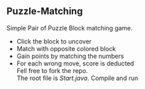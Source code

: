Puzzle-Matching
---------------
Simple Pair of Puzzle Block matching game.<br>
* Click the block to uncover<br>
* Match with opposite colored block<br>
* Gain points by matching the numbers<br>
* For each wrong move, score is deducted<br>
Fell free to fork the repo.<br>
The root file is <em>Start.java</em>. Compile and run
